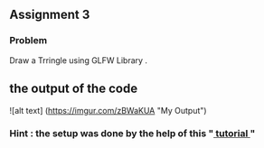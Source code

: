 ## Assignment 3
### Problem
Draw a Trringle using GLFW Library .
## the output of the code 
![alt text] (https://imgur.com/zBWaKUA "My Output")
### Hint : the setup was done by the help of this "[ tutorial ](https://www.youtube.com/watch?v=k9LDF016_1A&feature=youtu.be&fbclid=IwAR30aIgV3TAp4mKuRrFw_PlRCOl7CvsfcCccLP_bqVaXPXPO54MeUC59J_E)"

